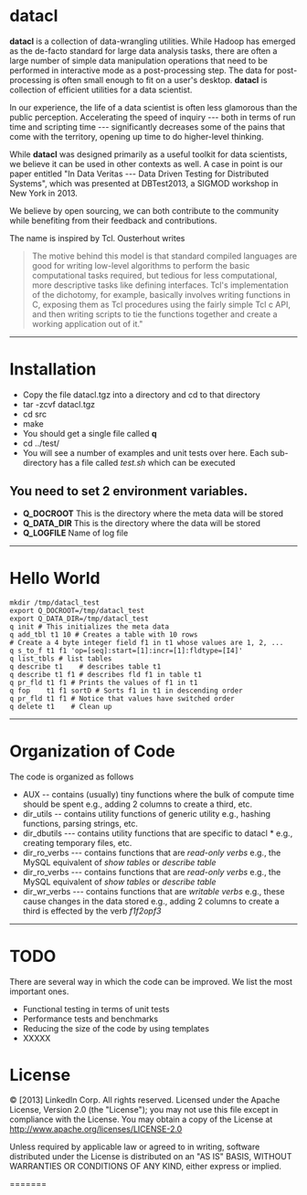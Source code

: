 datacl
==========================================

**datacl** is a collection of data-wrangling utilities. While Hadoop has
emerged as the de-facto standard for large data analysis tasks, there are
often a large number of simple data manipulation operations that need to
be performed in interactive mode as a post-processing step. The data for
post-processing is often small enough to fit on a user's desktop.
**datacl** is collection of efficient utilities for a data scientist.

In our experience, the life of a data scientist is often less glamorous
than the public perception. Accelerating the speed of inquiry --- both
in terms of run time and scripting time --- significantly decreases some
of the pains that come with the territory, opening up time to do
higher-level thinking.

While **datacl** was designed primarily as a useful toolkit for data
scientists, we believe it can be used in other contexts as well. A case
in point is our paper entitled "In Data Veritas --- Data Driven Testing for Distributed
Systems", which was presented at DBTest2013, a SIGMOD workshop in New York in 2013.

We believe by open sourcing, we can both contribute to the community
while benefiting from their feedback and contributions.

The name is inspired by Tcl. Ousterhout writes
> The motive behind this model is that standard compiled languages are good for writing low-level algorithms to perform the basic computational tasks required, but tedious for less computational, more descriptive tasks like defining interfaces. Tcl's implementation of the dichotomy, for example, basically involves writing functions in C, exposing them as Tcl procedures using the fairly simple Tcl c API, and then writing scripts to tie the functions together and create a working application out of it."


---

Installation
=====================================

* Copy the file datacl.tgz into a directory and cd to that directory
* tar -zcvf datacl.tgz
* cd src 
* make
* You should get a single file called **q**
* cd ../test/
* You will see a number of examples and unit tests over here. Each sub-directory has a file called *test.sh* which can be executed

You need to set 2 environment variables.
---------------------------------------
* **Q_DOCROOT** This is the directory where the meta data will be stored
* **Q\_DATA\_DIR** This is the directory where the      data will be stored
* **Q\_LOGFILE** Name of log file 

---

Hello World
======================================


    mkdir /tmp/datacl_test
    export Q_DOCROOT=/tmp/datacl_test
    export Q_DATA_DIR=/tmp/datacl_test
    q init # This initializes the meta data
    q add_tbl t1 10 # Creates a table with 10 rows
    # Create a 4 byte integer field f1 in t1 whose values are 1, 2, ...
    q s_to_f t1 f1 'op=[seq]:start=[1]:incr=[1]:fldtype=[I4]'
    q list_tbls # list tables
    q describe t1    # describes table t1
    q describe t1 f1 # describes fld f1 in table t1
    q pr_fld t1 f1 # Prints the values of f1 in t1
    q fop    t1 f1 sortD # Sorts f1 in t1 in descending order
    q pr_fld t1 f1 # Notice that values have switched order
    q delete t1    # Clean up


---

Organization of Code
=====================================
The code is organized as follows

* AUX -- contains (usually) tiny functions where the bulk of compute time should be spent e.g., adding 2 columns to create a third, etc.
* dir_utils -- contains utility functions of generic utility e.g., hashing functions, parsing strings, etc.
* dir_dbutils --- contains utility functions that are specific to datacl * e.g., creating temporary files, etc.
* dir\_ro\_verbs --- contains functions that are *read-only verbs* e.g., the MySQL equivalent of *show tables* or *describe table*
* dir\_ro\_verbs --- contains functions that are *read-only verbs* e.g., the MySQL equivalent of *show tables* or *describe table*
* dir\_wr\_verbs --- contains functions that are *writable verbs* e.g., these cause changes in the data stored e.g., adding 2 columns to create a third is effected by the verb *f1f2opf3*

---

TODO
=====================================
There are several way in which the code can be improved. We list the
most important ones.

* Functional testing in terms of unit tests
* Performance tests and benchmarks
* Reducing the size of the code by using templates
* XXXXX



License
====================================

© [2013] LinkedIn Corp. All rights reserved.
Licensed under the Apache License, Version 2.0 (the "License"); you may
not use this file except in compliance with the License. You may obtain
a copy of the License at  http://www.apache.org/licenses/LICENSE-2.0
 
Unless required by applicable law or agreed to in writing,
software distributed under the License is distributed on an "AS IS"
BASIS, WITHOUT WARRANTIES OR CONDITIONS OF ANY KIND, either express or
implied.


=======
